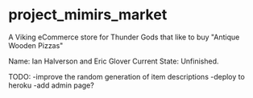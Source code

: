 # project_mimirs_market
A Viking eCommerce store for Thunder Gods that like to buy "Antique Wooden Pizzas"

Name: Ian Halverson and Eric Glover
Current State: Unfinished.

TODO: 
-improve the random generation of item descriptions
-deploy to heroku
-add admin page?
